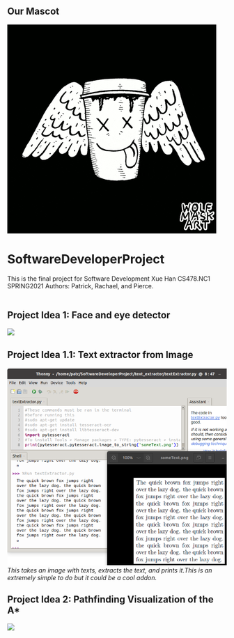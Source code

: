 ## Our Mascot<br />
![](coffee.gif)<br />
# SoftwareDeveloperProject
This is the final project for Software Development Xue Han CS478.NC1 SPRING2021 
Authors: Patrick, Rachael, and Pierce.<br /><br />

## Project Idea 1: Face and eye detector <br />
![](./face_detector/face_eye_detector.gif)

## Project Idea 1.1: Text extractor from Image <br >
![](./text_extractor/textExtractor.png) <br >
*This takes an image with texts, extracts the text, and prints it.This is an extremely simple to do but it could be a cool addon.* <br > 

## Project Idea 2: Pathfinding Visualization of the A* <br >
![](./PathfindingGame/a_star_al.gif) <br >
